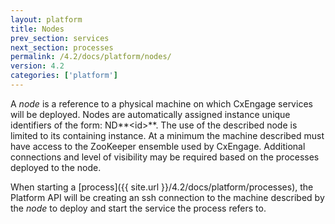 ```yaml
---
layout: platform
title: Nodes
prev_section: services
next_section: processes
permalink: /4.2/docs/platform/nodes/
version: 4.2
categories: ['platform']
---
```


A *node* is a reference to a physical machine on which CxEngage services will be deployed.
Nodes are automatically assigned instance unique identifiers of the form: ND**\<id\>**.
The use of the described node is limited to its containing instance. At a minimum the machine
described must have access to the ZooKeeper ensemble used by CxEngage. Additional connections
and level of visibility may be required based on the processes deployed to the node.

When starting a [process]({{ site.url }}/4.2/docs/platform/processes), the Platform API will be
creating an ssh connection to the machine described by the *node* to deploy and start the service
the process refers to.
